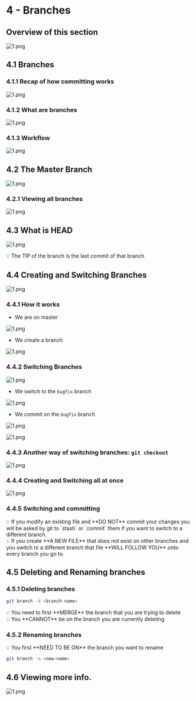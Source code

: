 # 4 - Branches

## Overview of this section

![1.png](4%20-%20Branches%2000e1548883224296b5726eaf7137db7c/1.png)

## 4.1 Branches

### 4.1.1 Recap of how committing works

![1.png](4%20-%20Branches%2000e1548883224296b5726eaf7137db7c/1%201.png)

### 4.1.2 What are branches

![1.png](4%20-%20Branches%2000e1548883224296b5726eaf7137db7c/1%202.png)

### 4.1.3 Workflow

![1.png](4%20-%20Branches%2000e1548883224296b5726eaf7137db7c/1%203.png)

## 4.2 The Master Branch

![1.png](4%20-%20Branches%2000e1548883224296b5726eaf7137db7c/1%204.png)

### 4.2.1 Viewing all branches

![1.png](4%20-%20Branches%2000e1548883224296b5726eaf7137db7c/1%205.png)

## 4.3 What is HEAD

![1.png](4%20-%20Branches%2000e1548883224296b5726eaf7137db7c/1%206.png)

<aside>
💡 The TIP of the branch is the last commit of that branch

</aside>

## 4.4 Creating and Switching Branches

![1.png](4%20-%20Branches%2000e1548883224296b5726eaf7137db7c/1%207.png)

### 4.4.1 How it works

- We are on master

![1.png](4%20-%20Branches%2000e1548883224296b5726eaf7137db7c/1%208.png)

- We create a branch

![1.png](4%20-%20Branches%2000e1548883224296b5726eaf7137db7c/1%209.png)

### 4.4.2 Switching Branches

![1.png](4%20-%20Branches%2000e1548883224296b5726eaf7137db7c/1%2010.png)

- We switch to the `bugfix` branch

![1.png](4%20-%20Branches%2000e1548883224296b5726eaf7137db7c/1%2011.png)

- We commit on the `bugfix` branch

![1.png](4%20-%20Branches%2000e1548883224296b5726eaf7137db7c/1%2012.png)

![1.png](4%20-%20Branches%2000e1548883224296b5726eaf7137db7c/1%2013.png)

### 4.4.3 Another way of switching branches: `git checkout`

![1.png](4%20-%20Branches%2000e1548883224296b5726eaf7137db7c/1%2014.png)

### 4.4.4 Creating and Switching all at once

![1.png](4%20-%20Branches%2000e1548883224296b5726eaf7137db7c/1%2015.png)

### 4.4.5 Switching and committing

<aside>
💡 If you modify an existing file and **DO NOT** commit your changes you will be asked by git to `stash` or `commit` them if you want to switch to a different branch.

</aside>

<aside>
💡 If you create **A NEW FILE** that does not exist on other branches and you switch to a different branch that file **WILL FOLLOW YOU** onto every branch you go to.

</aside>

## 4.5 Deleting and Renaming branches

### 4.5.1 Deleting branches

```bash
git branch -d <branch name>
```

<aside>
💡 You need to first **MERGE** the branch that you are trying to delete

</aside>

<aside>
💡 You **CANNOT** be on the branch you are currently deleting

</aside>

### 4.5.2 Renaming branches

<aside>
💡 You first **NEED TO BE ON** the branch you want to rename

</aside>

```bash
git branch -m <new-name>
```

## 4.6 Viewing more info.

![1.png](4%20-%20Branches%2000e1548883224296b5726eaf7137db7c/1%2016.png)